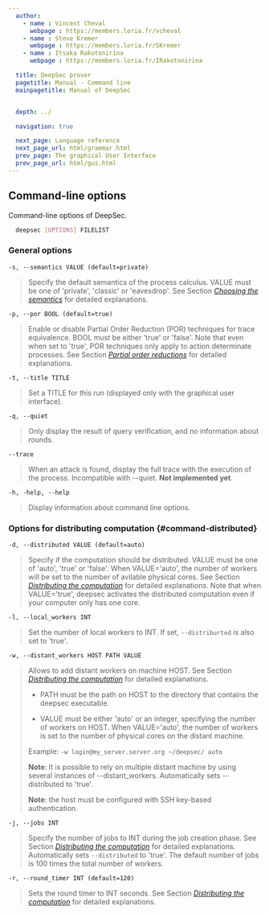 ```yaml
---
  author:
    - name : Vincent Cheval
      webpage : https://members.loria.fr/vcheval
    - name : Steve Kremer
      webpage : https://members.loria.fr/SKremer
    - name : Itsaka Rakotonirina
      webpage : https://members.loria.fr/IRakotonirina

  title: DeepSec prover
  pagetitle: Manual - Command line
  mainpagetitle: Manual of DeepSec


  depth: ../

  navigation: true

  next_page: Language reference
  next_page_url: html/grammar.html
  prev_page: The graphical User Interface
  prev_page_url: html/gui.html
---
```


## Command-line options

Command-line options of DeepSec.

```bash
  deepsec [OPTIONS] FILELIST
```


### General options


    -s, --semantics VALUE (default=private)

>	Specify the default semantics of the process calculus. VALUE must
>	be one of 'private', 'classic' or 'eavesdrop'. See Section
>	[_Choosing the semantics_](#semantics) for detailed explanations.



    -p, --por BOOL (default=true)

>    Enable or disable Partial Order Reduction (POR) techniques for
>    trace equivalence. BOOL must be either 'true' or 'false'. Note
>    that even when set to 'true', POR techniques only apply to action
>    determinate processes. See Section
>    [_Partial order reductions_](#por) for detailed explanations.


    -t, --title TITLE

> 	Set a TITLE for this run (displayed only with the graphical
>   user interface).


    -q, --quiet

>   Only display the result of query verification, and no information
>   about rounds.


    --trace

>   When an attack is found, display the full trace with the execution of the process.
>   Incompatible with --quiet. **Not implemented yet**.


    -h, -help, --help
>   Display information about command line options.


### Options for distributing computation {#command-distributed}

    -d, --distributed VALUE (default=auto)

> Specify if the computation should be distributed. VALUE must be one
> of 'auto', 'true' or 'false'. When VALUE='auto', the number of
> workers will be set to the number of avilable physical cores. See
> Section [_Distributing the computation_](#distributed) for detailed
> explanations.  Note that when VALUE='true', deepsec activates the
> distributed computation even if your computer only has one core.


    -l, --local_workers INT

> Set the number of local workers to INT. If set, `--distriburted` is
> also set to 'true'.


    -w, --distant_workers HOST PATH VALUE

>  Allows to add distant workers on machine HOST. See Section
> [_Distributing the computation_](#distributed) for detailed
> explanations.
>
> * PATH must be the path on HOST to the directory that
> contains the deepsec executable.
>
> * VALUE must be either 'auto' or an
> integer, specifying the number of workers on HOST. When
> VALUE='auto', the number of workers is set to the number of physical
> cores on the distant machine.
>
>
> Example: `-w login@my_server.server.org ~/deepsec/ auto`
>
> **Note**: It is possible to rely on multiple distant machine by using
> several instances of --distant_workers. Automatically sets
> --distributed to 'true'.
>
> **Note**: the host must be configured with SSH key-based authentication.
>



    -j, --jobs INT

> Specify the number of jobs to INT during the job creation phase.
> See Section [_Distributing the computation_](#distributed) for
> detailed explanations.  Automatically sets `--distributed` to
> 'true'.  The default number of jobs is 100 times the total number of
> workers.


    -r, --round_timer INT (default=120)

> Sets the round timer to INT seconds. See Section
> [_Distributing the computation_](#distributed) for detailed
> explanations.
